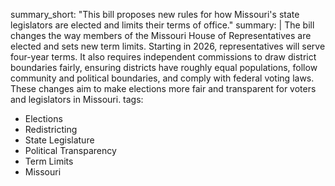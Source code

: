 summary_short: "This bill proposes new rules for how Missouri's state legislators are elected and limits their terms of office."
summary: |
  The bill changes the way members of the Missouri House of Representatives are elected and sets new term limits. Starting in 2026, representatives will serve four-year terms. It also requires independent commissions to draw district boundaries fairly, ensuring districts have roughly equal populations, follow community and political boundaries, and comply with federal voting laws. These changes aim to make elections more fair and transparent for voters and legislators in Missouri.
tags:
  - Elections
  - Redistricting
  - State Legislature
  - Political Transparency
  - Term Limits
  - Missouri
